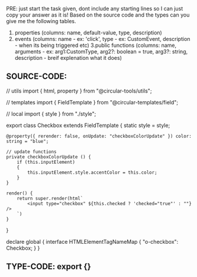PRE: just start the task given, dont include any starting lines so I can just copy your answer as it is!
 Based on the source code and the types can you give me the following tables. 
1. properties (columns: name, default-value, type, description) 
2. events (columns: name - ex: 'click', type - ex: CustomEvent<ClickEvent>, description - when its being triggered etc) 
3.public functions (columns: name, arguments - ex: arg1:CustomType, arg2?: boolean = true, arg3?: string, description - breif explenation what it does)

## SOURCE-CODE:
 // utils 
import { html, property } from "@circular-tools/utils";

// templates
import { FieldTemplate } from "@circular-templates/field";

// local 
import { style } from "./style";

export class Checkbox extends FieldTemplate {
    static style = style;

    @property({ rerender: false, onUpdate: "checkboxColorUpdate" }) color: string = "blue";

    // update functions
    private checkboxColorUpdate () {
        if (this.inputElement)
        {
            this.inputElement.style.accentColor = this.color;
        }
    }

    render() {
        return super.render(html`
            <input type="checkbox" ${this.checked ? 'checked="true"' : ""} />
        `)
    }
}


declare global {
    interface HTMLElementTagNameMap {
        "o-checkbox": Checkbox;
    }
}

## TYPE-CODE: export {}